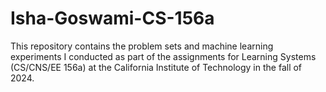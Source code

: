 # Isha-Goswami-CS-156a

This repository contains the problem sets and machine learning experiments I conducted as part of the assignments for Learning Systems (CS/CNS/EE 156a) at the California Institute of Technology in the fall of 2024.
